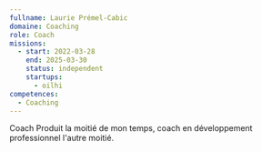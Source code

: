 ```yaml
---
fullname: Laurie Prémel-Cabic
domaine: Coaching
role: Coach
missions:
  - start: 2022-03-28
    end: 2025-03-30
    status: independent
    startups:
      - oilhi
competences:
  - Coaching
---
```

Coach Produit la moitié de mon temps, coach en développement professionnel l'autre moitié.
